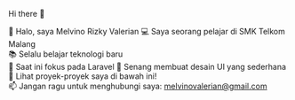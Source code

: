 Hi there 👋

👋 Halo, saya Melvino Rizky Valerian
💻 Saya seorang pelajar di SMK Telkom Malang  
📚 Selalu belajar teknologi baru  
🌱 Saat ini fokus pada Laravel 
🎨 Senang membuat desain UI yang sederhana
🚀 Lihat proyek-proyek saya di bawah ini!  
📫 Jangan ragu untuk menghubungi saya: melvinovalerian@gmail.com

